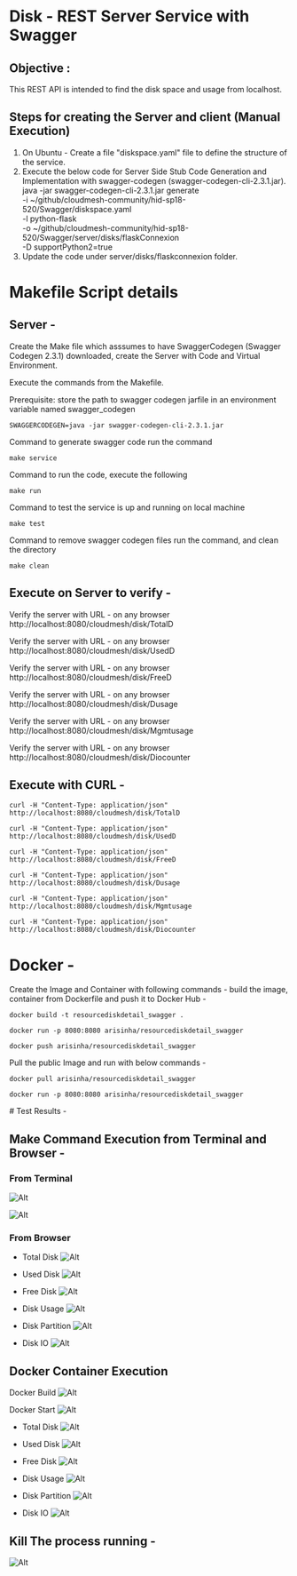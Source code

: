 ﻿# Disk - REST Server Service with Swagger

## Objective :

This REST API is intended to find the disk space and  usage from localhost.

## Steps for creating the Server and client (Manual Execution)
1. On Ubuntu - Create a file "diskspace.yaml" file to define the structure of the service. 
2. Execute the below code for Server Side Stub Code Generation and Implementation with swagger-codegen (swagger-codegen-cli-2.3.1.jar).
java -jar swagger-codegen-cli-2.3.1.jar generate \
-i ~/github/cloudmesh-community/hid-sp18-520/Swagger/diskspace.yaml \
-l python-flask \
-o ~/github/cloudmesh-community/hid-sp18-520/Swagger/server/disks/flaskConnexion \
-D supportPython2=true
3. Update the code under server/disks/flaskconnexion folder.

# Makefile Script details
## Server - 
Create the Make file which asssumes to have SwaggerCodegen (Swagger Codegen 2.3.1) downloaded, create the Server with Code and Virtual Environment. 

Execute the commands from the Makefile.

Prerequisite: store the path to swagger codegen jarfile in an environment variable named swagger_codegen

```SWAGGERCODEGEN=java -jar swagger-codegen-cli-2.3.1.jar```

Command to generate swagger code run the command

```make service```

Command to run the code, execute the following

```make run```

Command to test the service is up and running on local machine 

```make test```

Command to remove swagger codegen files run the command, and clean the directory

```make clean```


## Execute on Server to verify - 
Verify the server with URL - on any browser http://localhost:8080/cloudmesh/disk/TotalD 

Verify the server with URL - on any browser http://localhost:8080/cloudmesh/disk/UsedD 

Verify the server with URL - on any browser http://localhost:8080/cloudmesh/disk/FreeD 

Verify the server with URL - on any browser http://localhost:8080/cloudmesh/disk/Dusage 

Verify the server with URL - on any browser  http://localhost:8080/cloudmesh/disk/Mgmtusage

Verify the server with URL - on any browser  http://localhost:8080/cloudmesh/disk/Diocounter

## Execute with CURL - 
```curl -H "Content-Type: application/json" http://localhost:8080/cloudmesh/disk/TotalD```

```curl -H "Content-Type: application/json" http://localhost:8080/cloudmesh/disk/UsedD```

```curl -H "Content-Type: application/json" http://localhost:8080/cloudmesh/disk/FreeD```

```curl -H "Content-Type: application/json" http://localhost:8080/cloudmesh/disk/Dusage```

```curl -H "Content-Type: application/json" http://localhost:8080/cloudmesh/disk/Mgmtusage```

```curl -H "Content-Type: application/json" http://localhost:8080/cloudmesh/disk/Diocounter```


# Docker - 

Create the Image and Container with following commands - build the image, container from Dockerfile and push it to Docker Hub - 

```docker build -t resourcediskdetail_swagger .```

```docker run -p 8080:8080 arisinha/resourcediskdetail_swagger```

```docker push arisinha/resourcediskdetail_swagger```

Pull the public Image and run with below commands -

```docker pull arisinha/resourcediskdetail_swagger```

```docker run -p 8080:8080 arisinha/resourcediskdetail_swagger```

﻿# Test Results - 
## Make Command Execution from Terminal and Browser - 

### From Terminal

![Alt](TestResultScreenshots/Screenshot_Make_Server_results1.png)

![Alt](TestResultScreenshots/Screenshot_Make_Server_results2.png)

### From Browser
* Total Disk
![Alt](TestResultScreenshots/ScreenshotWebTotalDisk.png)

* Used Disk
![Alt](TestResultScreenshots/ScreenshotWebUsedDisk.png)

* Free Disk
![Alt](TestResultScreenshots/ScreenshotWebFreeDisk.png)

* Disk Usage
![Alt](TestResultScreenshots/ScreenshotWebDiskUsage.png)

* Disk Partition
![Alt](TestResultScreenshots/ScreenshotfromBrowserDiskMgmt.png)

* Disk IO
![Alt](TestResultScreenshots/ScreenshotfromBrowserDiskIO.png)

## Docker Container Execution

Docker Build 
![Alt](TestResultScreenshots/DockerBuildCompletion.png)

Docker Start 
![Alt](TestResultScreenshots/DockerStartServer.png)

* Total Disk
![Alt](TestResultScreenshots/FromContainer_TotalDisk.png)

* Used Disk
![Alt](TestResultScreenshots/FromContainer_UsedDisk.png)

* Free Disk
![Alt](TestResultScreenshots/FromContainer_FreeDisk.png)

* Disk Usage
![Alt](TestResultScreenshots/FromContainer_DiskUsage.png)

* Disk Partition
![Alt](TestResultScreenshots/FromContainer_Diskpartition.png)

* Disk IO
![Alt](TestResultScreenshots/FromContainer_DiskIO.png)

## Kill The process running -

![Alt](TestResultScreenshots/KillProcess.png)
